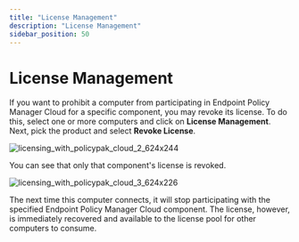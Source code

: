 ```yaml
---
title: "License Management"
description: "License Management"
sidebar_position: 50
---
```


# License Management

If you want to prohibit a computer from participating in Endpoint Policy Manager Cloud for a
specific component, you may revoke its license. To do this, select one or more computers and click
on **License Management**. Next, pick the product and select **Revoke License**.

![licensing_with_policypak_cloud_2_624x244](/images/endpointpolicymanager/cloud/licensing/licensing_with_endpointpolicymanager_cloud_2_624x244.webp)

You can see that only that component's license is revoked.

![licensing_with_policypak_cloud_3_624x226](/images/endpointpolicymanager/cloud/licensing/licensing_with_endpointpolicymanager_cloud_3_624x226.webp)

The next time this computer connects, it will stop participating with the specified Endpoint Policy
Manager Cloud component. The license, however, is immediately recovered and available to the license
pool for other computers to consume.
